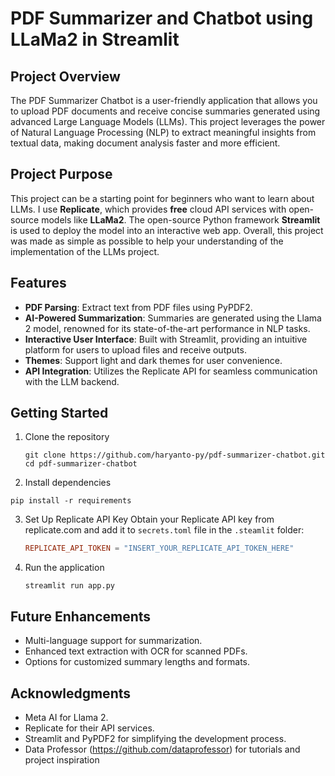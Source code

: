 # PDF Summarizer and Chatbot using LLaMa2 in Streamlit

## Project Overview
The PDF Summarizer Chatbot is a user-friendly application that allows you to upload PDF documents and receive concise summaries generated using advanced Large Language Models (LLMs). This project leverages the power of Natural Language Processing (NLP) to extract meaningful insights from textual data, making document analysis faster and more efficient.

## Project Purpose
This project can be a starting point for beginners who want to learn about LLMs. I use **Replicate**, which provides **free** cloud API services with open-source models like **LLaMa2**. The open-source Python framework **Streamlit** is used to deploy the model into an interactive web app. Overall, this project was made as simple as possible to help your understanding of the implementation of the LLMs project.

## Features
- **PDF Parsing**: Extract text from PDF files using PyPDF2.
- **AI-Powered Summarization**: Summaries are generated using the Llama 2 model, renowned for its state-of-the-art performance in NLP tasks.
- **Interactive User Interface**: Built with Streamlit, providing an intuitive platform for users to upload files and receive outputs.
- **Themes**: Support light and dark themes for user convenience.
- **API Integration**: Utilizes the Replicate API for seamless communication with the LLM backend.

## Getting Started
1. Clone the repository
   ```
   git clone https://github.com/haryanto-py/pdf-summarizer-chatbot.git
   cd pdf-summarizer-chatbot  
2.  Install dependencies
   ```
   pip install -r requirements
   ```
3. Set Up Replicate API Key
   Obtain your Replicate API key from replicate.com and add it to `secrets.toml` file in the `.steamlit` folder:
   ```secrets.toml
   REPLICATE_API_TOKEN = "INSERT_YOUR_REPLICATE_API_TOKEN_HERE"
4. Run the application
   ```
   streamlit run app.py  

## Future Enhancements
- Multi-language support for summarization.
- Enhanced text extraction with OCR for scanned PDFs.
- Options for customized summary lengths and formats.

## Acknowledgments
- Meta AI for Llama 2.
- Replicate for their API services.
- Streamlit and PyPDF2 for simplifying the development process.
- Data Professor (https://github.com/dataprofessor) for tutorials and project inspiration
